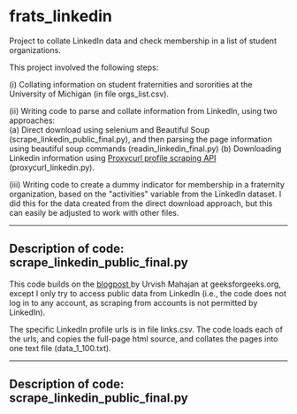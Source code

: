 # frats_linkedin
Project to collate LinkedIn data and check membership in a list of student organizations. 

This project involved the following steps:

(i) Collating information on student fraternities and sororities at the University of Michigan (in file orgs_list.csv).

(ii) Writing code to parse and collate information from LinkedIn, using two approaches:   
(a) Direct download using selenium and Beautiful Soup (scrape_linkedin_public_final.py), and then parsing the page information using beautiful soup commands (readin_linkedin_final.py)
(b) Downloading Linkedin information using <a href="https://nubela.co/proxycurl/linkedin" target="_blank">Proxycurl profile scraping API</a> (proxycurl_linkedin.py).

(iii) Writing code to create a dummy indicator for membership in a fraternity organization, based on the "activities" variable from the LinkedIn dataset.  I did this for the data created from the direct download approach, but this can easily be adjusted to work with other files.

---------------------------------------------------------------------------------------------
Description of code: scrape_linkedin_public_final.py 
-
This code builds on the <a href="https://www.geeksforgeeks.org/scrape-linkedin-using-selenium-and-beautiful-soup-in-python/"> blogpost </a> by Urvish Mahajan at geeksforgeeks.org, except I only try to access public data from LinkedIn (i.e., the code does not log in to any account, as scraping from accounts is not permitted by LinkedIn). 

The specific LinkedIn profile urls is in file links.csv.  The code loads each of the urls, and copies the full-page html source, and collates the pages into one text file (data_1_100.txt).

---------------------------------------------------------------------------------------------
Description of code: scrape_linkedin_public_final.py 
-




